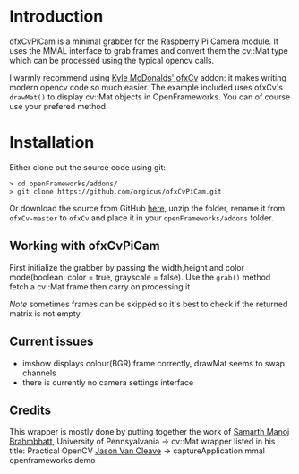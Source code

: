 # Introduction

ofxCvPiCam is a minimal grabber for the Raspberry Pi Camera module.
It uses the MMAL interface to grab frames and convert them the cv::Mat type
which can be processed using the typical opencv calls.

I warmly recommend using [Kyle McDonalds' ofxCv](https://github.com/kylemcdonald/ofxCv) addon: 
it makes writing modern opencv code so much easier. The example included uses ofxCv's ```drawMat()```
to display cv::Mat objects in OpenFrameworks. You can of course use your prefered method.

# Installation

Either clone out the source code using git:

	> cd openFrameworks/addons/
	> git clone https://github.com/orgicus/ofxCvPiCam.git

Or download the source from GitHub [here](https://github.com/orgicus/ofxCvPiCam/archive/master.zip), unzip the folder, rename it from `ofxCv-master` to `ofxCv` and place it in your `openFrameworks/addons` folder.


## Working with ofxCvPiCam

First initialize the grabber by passing the width,height and color mode(boolean: color = true, grayscale = false).
Use the ```grab()``` method fetch a cv::Mat frame then carry on processing it

*Note* sometimes frames can be skipped so it's best to check if the returned matrix is not empty.

## Current issues

- imshow displays colour(BGR) frame correctly, drawMat seems to swap channels
- there is currently no camera settings interface

## Credits
This wrapper is mostly done by putting together the work of
[Samarth Manoj Brahmbhatt](http://www.seas.upenn.edu/~samarthb/academics/index.html), University of Pennsyalvania -> cv::Mat wrapper listed in his title: Practical OpenCV
[Jason Van Cleave](https://github.com/jvcleave) -> captureApplication mmal openframeworks demo